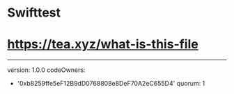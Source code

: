 # Swifttest
# https://tea.xyz/what-is-this-file
---
version: 1.0.0
codeOwners:
  - '0xb8259ffe5eF12B9dD0768808e8DeF70A2eC655D4'
quorum: 1
